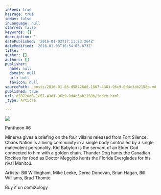 ```yaml
---
inFeed: true
hasPage: true
inNav: false
inLanguage: null
starred: false
keywords: []
description: ''
datePublished: '2016-01-03T17:11:23.204Z'
dateModified: '2016-01-03T16:54:03.873Z'
title: ''
author: []
authors: []
publisher:
  name: null
  domain: null
  url: null
  favicon: null
sourcePath: _posts/2016-01-03-d58726d0-1867-4381-96c9-0d4c3ab2158b.md
published: true
url: d58726d0-1867-4381-96c9-0d4c3ab2158b/index.html
_type: Article

---
```

![](https://the-grid-user-content.s3-us-west-2.amazonaws.com/81bad768-ab64-4f60-8c3c-4dc00160c350.png)

Pantheon \#6 

Minerva gives a briefing on the four villains released from Fort Silence. Chaos Nation is a living community in a single body controlled by a single malevolent personality. Kid Babylon is the servant of an Elder God connected to him with a golden chain. Thunder Dog hunts the Canadian Rockies for food as Doctor Meggido hunts the Florida Everglades for his rival Manitou. 

Artists- Bill Willingham, Mike Leeke, Derec Donovan, Brian Hagan, Bill Williams, Brad Thomte 

Buy it on comiXology